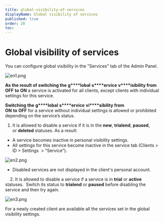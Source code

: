 ```yaml
---
title: global-visibility-of-services
displayName: Global visibility of services
published: true
order: 20
toc:
---
```


# Global visibility of services

You can configure global visibility in the "Services" tab of the Admin Panel.

<img src="https://assets.gcore.pro/docs/reseller-support/old-admin-panel/manuals/global-visibility-of-services/en1.png" alt="en1.png">

**As the result of switching the** **g****lobal** **s****ervice** **v****isibility from OFF** **to** **ON** a service is activated for all clients, except clients with individual settings for this service.  

**Switching** **the** **g****lobal** **s****ervice** **vi****sibility from ON** **to** **OFF** for a service without individual settings is allowed or prohibited depending on the service’s status.   

1.  It is allowed to disable a service if it is in the **new**, **trialend**, **paused**, or **deleted** statuses. As a result:

*   A service becomes inactive in personal visibility settings.
*   All settings for this service become inactive in the service tab (Clients > ID > Settings  > “Service”).  

<img src="https://assets.gcore.pro/docs/reseller-support/old-admin-panel/manuals/global-visibility-of-services/en2.png" alt="en2.png">

*   Disabled services are not displayed in the client's personal account. 

    2. It is allowed to disable a service if a service is in **trial** or **active** statuses.  Switch its status to **trialend** or **paused** before disabling the service and then try again.

<img src="https://assets.gcore.pro/docs/reseller-support/old-admin-panel/manuals/global-visibility-of-services/en3.png" alt="en3.png">

For a newly created client are available all the services set in the global visibility settings.